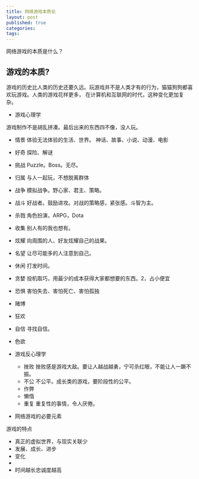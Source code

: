 ```yaml
---
title: 网络游戏本质论
layout: post
published: true
categories: 
tags: 
---
```


网络游戏的本质是什么？

游戏的本质?
----

游戏的历史比人类的历史还要久远。玩游戏并不是人类才有的行为，猫猫狗狗都喜欢玩游戏。人类的游戏花样更多，
在计算机和互联网的时代，这种变化更加复杂。


* 游戏心理学

游戏制作不是胡乱拼凑。最后出来的东西四不像，没人玩。

  * 情景 体验无法体验的生活、世界。 神话、故事、小说、动漫、电影
  * 好奇 探险、解谜
  * 挑战 Puzzle。Boss。无尽。
  * 归属 与人一起玩，不想脱离群体
  * 战争 模拟战争。野心家、君主、策略。
  * 战斗 好战者。鼓励进攻。对战的策略感，紧张感。斗智为主。
  * 杀戮 角色扮演，ARPG，Dota
  * 收集 别人有的我也想有。
  * 炫耀 向周围的人、好友炫耀自己的战果。
  * 名望 让尽可能多的人注意到自己。
  * 休闲 打发时间。
  * 贪婪 投机取巧，用最少的成本获得大家都想要的东西。2，占小便宜
  * 恐惧 害怕失去、害怕死亡、害怕孤独
  * 赌博 
  * 狂欢 
  * 自信 寻找自信。
  * 色欲 

* 游戏反心理学
  * 挫败 挫败感是游戏大敌。要让人越战越勇，宁可杀红眼，不能让人一蹶不振。
  * 不公 不公平。成长类的游戏，要阶段性的公平。
  * 作弊 
  * 懒惰 
  * 重复 重复性的事情，令人厌倦。

* 网络游戏的必要元素

游戏的特点

  * 真正的虚拟世界，与现实关联少
  * 发展、成长、进步
  * 变化
  * 
  * 时间越长忠诚度越高
